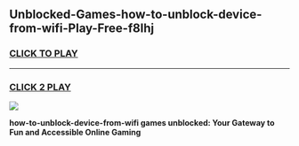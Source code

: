 
## Unblocked-Games-how-to-unblock-device-from-wifi-Play-Free-f8lhj
<h3>
<a href="https://premium76.site?title=how-to-unblock-device-from-wifi&ref=18A1">CLICK TO PLAY</a></h3>
<hr>

<h3>
<a href="https://premium76.site?title=how-to-unblock-device-from-wifi&ref=18A1">CLICK 2 PLAY</a>
  
</h3>

<a href="https://premium76.site?title=how-to-unblock-device-from-wifi&ref=18A1"><img src="https://clearcache.store/games.png"></a>


**how-to-unblock-device-from-wifi games unblocked: Your Gateway to Fun and Accessible Online Gaming**
